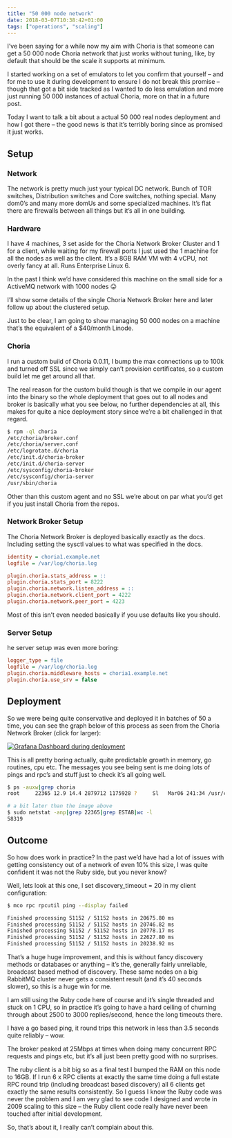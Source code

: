 ```yaml
---
title: "50 000 node network"
date: 2018-03-07T10:38:42+01:00
tags: ["operations", "scaling"]
---
```


I’ve been saying for a while now my aim with Choria is that someone can get a 50 000 node Choria network that just works without tuning, like, by default that should be the scale it supports at minimum.

I started working on a set of emulators to let you confirm that yourself – and for me to use it during development to ensure I do not break this promise – though that got a bit side tracked as I wanted to do less emulation and more just running 50 000 instances of actual Choria, more on that in a future post.

Today I want to talk a bit about a actual 50 000 real nodes deployment and how I got there – the good news is that it’s terribly boring since as promised it just works.

<!--more-->

## Setup
### Network

The network is pretty much just your typical DC network. Bunch of TOR switches, Distribution switches and Core switches, nothing special. Many dom0’s and many more domUs and some specialized machines. It’s flat there are firewalls between all things but it’s all in one building.

### Hardware

I have 4 machines, 3 set aside for the Choria Network Broker Cluster and 1 for a client, while waiting for my firewall ports I just used the 1 machine for all the nodes as well as the client. It’s a 8GB RAM VM with 4 vCPU, not overly fancy at all. Runs Enterprise Linux 6.

In the past I think we’d have considered this machine on the small side for a ActiveMQ network with 1000 nodes 😛

I’ll show some details of the single Choria Network Broker here and later follow up about the clustered setup.

Just to be clear, I am going to show managing 50 000 nodes on a machine that’s the equivalent of a $40/month Linode.

### Choria

I run a custom build of Choria 0.0.11, I bump the max connections up to 100k and turned off SSL since we simply can’t provision certificates, so a custom build let me get around all that.

The real reason for the custom build though is that we compile in our agent into the binary so the whole deployment that goes out to all nodes and broker is basically what you see below, no further dependencies at all, this makes for quite a nice deployment story since we’re a bit challenged in that regard.

```bash
$ rpm -ql choria
/etc/choria/broker.conf
/etc/choria/server.conf
/etc/logrotate.d/choria
/etc/init.d/choria-broker
/etc/init.d/choria-server
/etc/sysconfig/choria-broker
/etc/sysconfig/choria-server
/usr/sbin/choria
```

Other than this custom agent and no SSL we’re about on par what you’d get if you just install Choria from the repos.

### Network Broker Setup

The Choria Network Broker is deployed basically exactly as the docs. Including setting the sysctl values to what was specified in the docs.

```ini
identity = choria1.example.net
logfile = /var/log/choria.log

plugin.choria.stats_address = ::
plugin.choria.stats_port = 8222
plugin.choria.network.listen_address = ::
plugin.choria.network.client_port = 4222
plugin.choria.network.peer_port = 4223
```

Most of this isn’t even needed basically if you use defaults like you should.

### Server Setup

he server setup was even more boring:

```ini
logger_type = file
logfile = /var/log/choria.log
plugin.choria.middleware_hosts = choria1.example.net
plugin.choria.use_srv = false
```

## Deployment

So we were being quite conservative and deployed it in batches of 50 a time, you can see the graph below of this process as seen from the Choria Network Broker (click for larger):

[![Grafana Dashboard during deployment](50k_grafana_small.png)](50k_grafana_big.png)

This is all pretty boring actually, quite predictable growth in memory, go routines, cpu etc. The messages you see being sent is me doing lots of pings and rpc’s and stuff just to check it’s all going well.

```bash
$ ps -auxw|grep choria
root     22365 12.9 14.4 2879712 1175928 ?     Sl   Mar06 241:34 /usr/choria broker --config=....
```

```bash
# a bit later than the image above
$ sudo netstat -anp|grep 22365|grep ESTAB|wc -l
58319
```

## Outcome

So how does work in practice? In the past we’d have had a lot of issues with getting consistency out of a network of even 10% this size, I was quite confident it was not the Ruby side, but you never know?

Well, lets look at this one, I set discovery_timeout = 20 in my client configuration:

```bash
$ mco rpc rpcutil ping --display failed

Finished processing 51152 / 51152 hosts in 20675.80 ms
Finished processing 51152 / 51152 hosts in 20746.82 ms
Finished processing 51152 / 51152 hosts in 20778.17 ms
Finished processing 51152 / 51152 hosts in 22627.80 ms
Finished processing 51152 / 51152 hosts in 20238.92 ms
```

That’s a huge huge improvement, and this is without fancy discovery methods or databases or anything – it’s the, generally fairly unreliable, broadcast based method of discovery. These same nodes on a big RabbitMQ cluster never gets a consistent result (and it’s 40 seconds slower), so this is a huge win for me.

I am still using the Ruby code here of course and it’s single threaded and stuck on 1 CPU, so in practice it’s going to have a hard ceiling of churning through about 2500 to 3000 replies/second, hence the long timeouts there.

I have a go based ping, it round trips this network in less than 3.5 seconds quite reliably – wow.

The broker peaked at 25Mbps at times when doing many concurrent RPC requests and pings etc, but it’s all just been pretty good with no surprises.

The ruby client is a bit big so as a final test I bumped the RAM on this node to 16GB. If I run 6 x RPC clients at exactly the same time doing a full estate RPC round trip (including broadcast based discovery) all 6 clients get exactly the same results consistently. So I guess I know the Ruby code was never the problem and I am very glad to see code I designed and wrote in 2009 scaling to this size – the Ruby client code really have never been touched after initial development.

So, that’s about it, I really can’t complain about this.